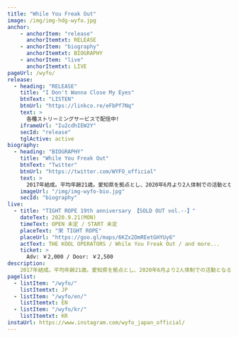 ```yaml
---
title: "While You Freak Out"
image: /img/img-hdg-wyfo.jpg
anchor:
    - anchorItem: "release"
      anchorItemtxt: RELEASE
    - anchorItem: "biography"
      anchorItemtxt: BIOGRAPHY
    - anchorItem: "live"
      anchorItemtxt: LIVE
pageUrl: /wyfo/
release:
  - heading: "RELEASE"
    title: "I Don't Wanna Close My Eyes"
    btnText: "LISTEN"
    btnUrl: "https://linkco.re/eFbPf7Nq"
    text: >
      各種ストリーミングサービスで配信中!
    iframeUrl: "Iu2cdhIEW2Y"
    secId: "release"
    tglActive: active
biography:
  - heading: "BIOGRAPHY"
    title: "While You Freak Out"
    btnText: "Twitter"
    btnUrl: "https://twitter.com/WYFO_official"
    text: >
      2017年結成。平均年齢21歳。愛知県を拠点とし、2020年6月より2人体制での活動となる。Hard Rock、UK Rock、Hip Hopなどの様々な音楽に影響を受け、ジャンルを超えた楽曲で音楽シーンを盛り上げる。
    imageUrl: "/img/img-wyfo-bio.jpg"
    secId: "biography"
live:
  - title: "TIGHT ROPE 19th anniversary 【SOLD OUT vol.--】"
    dateText: 2020.9.21(MON)
    timeText: OPEN 未定 / START 未定
    placeText: "栄 TIGHT ROPE"
    placeUrl: "https://goo.gl/maps/6KZx2DmREetGHYUy6"
    actText: THE KOOL OPERATORS / While You Freak Out / and more...
    ticket: >
      Adv: ￥2,000 / Door: ￥2,500
description:
    2017年結成。平均年齢21歳。愛知県を拠点とし、2020年6月より2人体制での活動となる。Hard Rock、UK Rock、Hip Hopなどの様々な音楽に影響を受け、ジャンルを超えた楽曲で音楽シーンを盛り上げる。
pagelist:
  - listItem: "/wyfo/"
    listItemtxt: JP
  - listItem: "/wyfo/en/"
    listItemtxt: EN
  - listItem: "/wyfo/kr/"
    listItemtxt: KR
instaUrl: https://www.instagram.com/wyfo_japan_official/
---
```





